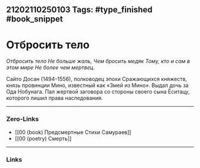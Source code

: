 21202110250103
Tags: #type_finished #book_snippet 
---
# Отбросить тело

*Отбросить тело
Не больше жаль,
Чем бросить медяк
Тому, кто и сам в этом мире
Не более чем мертвец.*

Сайто Досан (1494–1556), полководец эпохи Сражающихся княжеств, князь провинции Мино, известный как «Змей из Мино». Выдал дочь за Ода Нобунага. Пал жертвой заговора со стороны своего сына Ёситацу, которого лишил права наследования. 

---
### Zero-Links
 - [[00 (book) Предсмертные Стихи Самураев]]
 - [[00 (poetry) Смерть]]
---
### Links

